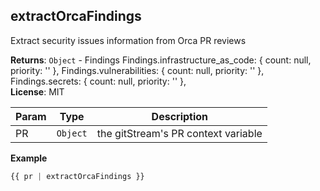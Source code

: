 <a name="module_extractOrcaFindings"></a>

## extractOrcaFindings
Extract security issues information from Orca PR reviews

**Returns**: <code>Object</code> - Findings
Findings.infrastructure_as_code: { count: null, priority: '' },
Findings.vulnerabilities: { count: null, priority: '' },
Findings.secrets: { count: null, priority: '' },  
**License**: MIT  

| Param | Type | Description |
| --- | --- | --- |
| PR | <code>Object</code> | the gitStream's PR context variable |

**Example**  
```js
{{ pr | extractOrcaFindings }}
```

